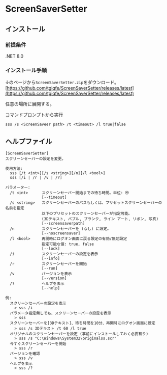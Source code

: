 # ScreenSaverSetter

## インストール

### 前提条件

.NET 8.0

### インストール手順

↓のページから``ScreenSaverSetter.zip``をダウンロード。
[https://github.com/tgiqfe/ScreenSaverSetter/releases/latest](https://github.com/tgiqfe/ScreenSaverSetter/releases/latest)

任意の場所に展開する。

コマンドプロンプトから実行
```dos
sss /s <ScreenSaveer path> /t <timeout> /l true|false
```

## ヘルプファイル

```
[ScreenSaverSetter]
スクリーンセーバーの設定を変更。

使用方法:
  sss [/t <int>][/s <string>][/n][/l <bool>]
  sss [/i | /r | /v | /?]

パラメーター:
  /t <int>      スクリーンセーバー開始までの待ち時間。単位: 秒
                [--timeout]
  /s <string>   スクリーンセーバーのパスもしくは、プリセットスクリーンセーバーの名前を指定
                以下のプリセットのスクリーンセーバーが指定可能。
                (3Dテキスト, バブル, ブランク, ライン アート, リボン, 写真)
                [--screensaverpath]
  /n            スクリーンセーバーを (なし) に設定。
                [--noscreensaver]
  /l <bool>     再開時にログオン画面に戻る設定の有効/無効設定
                指定可能な値: true, false
                [--lock]
  /i            スクリーンセーバーの設定を表示
                [--info]
  /r            スクリーンセーバーを開始
                [--run]
  /v            バージョンを表示
                [--version]
  /?            ヘルプを表示
                [--help]

例:
  スクリーンセーバーの設定を表示
    > sss /i
  パラメータ指定無しでも、スクリーンセーバーの設定を表示
    > sss
  スクリーンセーバーを[3Dテキスト]、待ち時間を10分、再開時にログオン画面に設定
    > sss /s 3Dテキスト /t 60 /l true
  オリジナルのスクリーンセーバーを設定 (事前にインストールしておく必要有り)
    > sss /s "C:\Windows\System32\originalss.scr"
  今すぐスクリーンセーバーを開始
    > sss /r
  バージョンを確認
    > sss /v
  ヘルプを表示
    > sss /?
```
